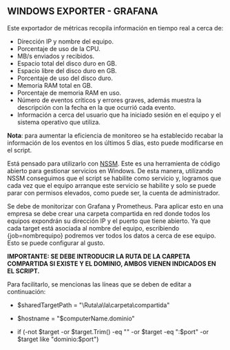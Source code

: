 ## WINDOWS EXPORTER - GRAFANA

Este exportador de métricas recopila información en tiempo real a cerca de:

* Dirección IP y nombre del equipo.
* Porcentaje de uso de la CPU.
* MB/s enviados y recibidos.
* Espacio total del disco duro en GB.
* Espacio libre del disco duro en GB.
* Porcentaje de uso del disco duro.
* Memoria RAM total en GB.
* Porcentaje de memoria RAM en uso.
* Número de eventos críticos y errores graves, además muestra la descripción con la fecha en la que ocurrió cada evento.
* Información a cerca del usuario que ha iniciado sesión en el equipo y el sistema operativo que utiliza.

**Nota**: para aumentar la eficiencia de monitoreo se ha establecido recabar la información de los eventos en los últimos 5 días, esto puede modificarse en el script.

Está pensado para utilizarlo con [NSSM](https://nssm.cc/download). Este es una herramienta de código abierto para gestionar servicios en Windows.
De esta manera, utilizando NSSM conseguimos que el script se habilite como servicio y, logramos que cada vez que el equipo arranque este servicio se habilite y solo se puede parar con permisos elevados, como puede ser, la cuenta de administrador.

Se debe de monitorizar con Grafana y Prometheus. Para aplicar esto en una empresa se debe crear una carpeta compartida en red donde todos los equipos expondrán su dirección IP y el puerto que tiene abierto.
Ya que cada target está asociada al nombre del equipo, escribiendo {job=nombrequipo} podremos ver todos los datos a cerca de ese equipo. Esto se puede configurar al gusto.

**IMPORTANTE: SE DEBE INTRODUCIR LA RUTA DE LA CARPETA COMPARTIDA SI EXISTE Y EL DOMINIO, AMBOS VIENEN INDICADOS EN EL SCRIPT.**

Para facilitarlo, se mencionas las líneas que se deben de editar a continuación:

* $sharedTargetPath = "\Ruta\a\la\carpeta\compartida"

* $hostname = "$computerName.dominio"

* if (-not $target -or $target.Trim() -eq "" -or $target -eq ":$port" -or $target like "dominio:$port")
